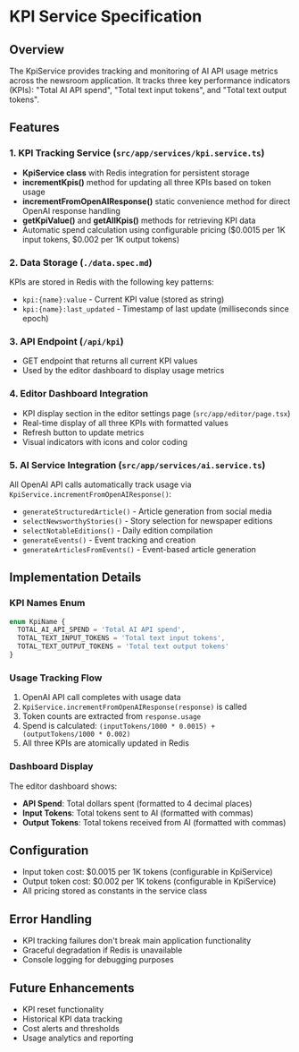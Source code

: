 # KPI Service Specification

## Overview
The KpiService provides tracking and monitoring of AI API usage metrics across the newsroom application. It tracks three key performance indicators (KPIs): "Total AI API spend", "Total text input tokens", and "Total text output tokens".

## Features

### 1. KPI Tracking Service (`src/app/services/kpi.service.ts`)
- **KpiService class** with Redis integration for persistent storage
- **incrementKpis()** method for updating all three KPIs based on token usage
- **incrementFromOpenAIResponse()** static convenience method for direct OpenAI response handling
- **getKpiValue()** and **getAllKpis()** methods for retrieving KPI data
- Automatic spend calculation using configurable pricing ($0.0015 per 1K input tokens, $0.002 per 1K output tokens)

### 2. Data Storage (`./data.spec.md`)
KPIs are stored in Redis with the following key patterns:
- `kpi:{name}:value` - Current KPI value (stored as string)
- `kpi:{name}:last_updated` - Timestamp of last update (milliseconds since epoch)

### 3. API Endpoint (`/api/kpi`)
- GET endpoint that returns all current KPI values
- Used by the editor dashboard to display usage metrics

### 4. Editor Dashboard Integration
- KPI display section in the editor settings page (`src/app/editor/page.tsx`)
- Real-time display of all three KPIs with formatted values
- Refresh button to update metrics
- Visual indicators with icons and color coding

### 5. AI Service Integration (`src/app/services/ai.service.ts`)
All OpenAI API calls automatically track usage via `KpiService.incrementFromOpenAIResponse()`:
- `generateStructuredArticle()` - Article generation from social media
- `selectNewsworthyStories()` - Story selection for newspaper editions
- `selectNotableEditions()` - Daily edition compilation
- `generateEvents()` - Event tracking and creation
- `generateArticlesFromEvents()` - Event-based article generation

## Implementation Details

### KPI Names Enum
```typescript
enum KpiName {
  TOTAL_AI_API_SPEND = 'Total AI API spend',
  TOTAL_TEXT_INPUT_TOKENS = 'Total text input tokens',
  TOTAL_TEXT_OUTPUT_TOKENS = 'Total text output tokens'
}
```

### Usage Tracking Flow
1. OpenAI API call completes with usage data
2. `KpiService.incrementFromOpenAIResponse(response)` is called
3. Token counts are extracted from `response.usage`
4. Spend is calculated: `(inputTokens/1000 * 0.0015) + (outputTokens/1000 * 0.002)`
5. All three KPIs are atomically updated in Redis

### Dashboard Display
The editor dashboard shows:
- **API Spend**: Total dollars spent (formatted to 4 decimal places)
- **Input Tokens**: Total tokens sent to AI (formatted with commas)
- **Output Tokens**: Total tokens received from AI (formatted with commas)

## Configuration
- Input token cost: $0.0015 per 1K tokens (configurable in KpiService)
- Output token cost: $0.002 per 1K tokens (configurable in KpiService)
- All pricing stored as constants in the service class

## Error Handling
- KPI tracking failures don't break main application functionality
- Graceful degradation if Redis is unavailable
- Console logging for debugging purposes

## Future Enhancements
- KPI reset functionality
- Historical KPI data tracking
- Cost alerts and thresholds
- Usage analytics and reporting